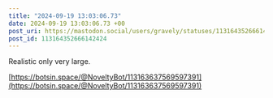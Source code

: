 ```yaml
---
title: "2024-09-19 13:03:06.73"
date: 2024-09-19 13:03:06.73 +00
post_uri: https://mastodon.social/users/gravely/statuses/113164352666142424
post_id: 113164352666142424
---
```

Realistic only very large.

[https://botsin.space/@NoveltyBot/113163637569597391](https://botsin.space/@NoveltyBot/113163637569597391)


